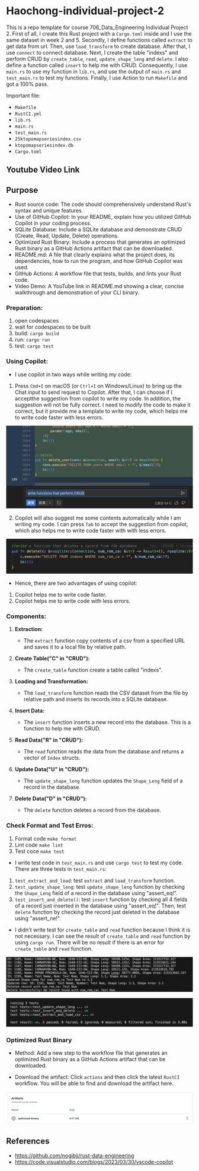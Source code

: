# Haochong-individual-project-2 


This is a repo template for course 706_Data_Engineering Individual Project 2. First of all, I create this Rust project with a `Cargo.toml` inside and I use the same dataset in week 2 and 5. Secondly, I define functions called `extract` to get data from url. Then, use `load_transform` to create database. After that, I use `connect` to connect database.  Next, I create the table "indexs" and perform CRUD by `create_table`, `read`, `update_shape_leng` and `delete`. I also define a function called `insert` to help me with CRUD. Consequently, I use `main.rs` to use my function in `lib.rs`, and use the output of `main.rs` and `test_main.rs` to test my functions. Finally, I use Action to run `Makefile` and got a 100% pass. 

Important file:
* `Makefile`
* `RustCI.yml`
* `lib.rs`
* `main.rs`
* `test_main.rs`
* `25ktopomapseriesindex.csv`
* `ktopomapseriesindex.db`
* `Cargo.toml`

## Youtube Video Link 


## Purpose
- Rust source code: The code should comprehensively understand Rust's syntax and unique features.
- Use of GitHub Copilot: In your README, explain how you utilized GitHub Copilot in your coding process.
- SQLite Database: Include a SQLite database and demonstrate CRUD (Create, Read, Update, Delete) operations.
- Optimized Rust Binary: Include a process that generates an optimized Rust binary as a GitHub Actions artifact that can be downloaded.
- README.md: A file that clearly explains what the project does, its dependencies, how to run the program, and how GitHub Copilot was used.
- GitHub Actions: A workflow file that tests, builds, and lints your Rust code.
- Video Demo: A YouTube link in README.md showing a clear, concise walkthrough and demonstration of your CLI binary.


### Preparation: 
1. open codespaces 
2. wait for codespaces to be built 
3. build: `cargo build`
4. run: `cargo run`
5. test: `cargo test`

### Using Copilot:
- I use copilot in two ways while writing my code:
1. Press `Cmd+I` on macOS (or `Ctrl+I` on Windows/Linux) to bring up the Chat input to send request to Copilot. After that, I can choose if I acceptthe suggestion from copilot to write my code. In addition, the suggestion will not be fully correct. I need to modify the code to make it correct, but it provide me a template to write my code, which helps me to write code faster with less errors.

![Alt text](<Copilot 1.png>)

2. Copilot will also suggest me some contents automatically while I am writing my code. I can press `Tab` to accept the suggestion from copilot, which also helps me to write code faster with with less errors.

![Alt text](<Copilot 2.png>)

- Hence, there are two advantages of using copilot:
1. Copilot helps me to write code faster. 
2. Copilot helps me to write code with less errors. 


### Components:

1. **Extraction:**
    - The `extract` function copy contents of a csv from a specified URL and saves it to a local file by relative path.

2. **Create Table("C" in "CRUD"):**
    - The `create_table` function create a table called "indexs".

3. **Loading and Transformation:**
    - The `load_transform` function reads the CSV dataset from the file by relative path and inserts its records into a SQLite database.

4. **Insert Data:**
    - The `insert` function inserts a new record into the database. This is a function to help me with CRUD.

5. **Read Data("R" in "CRUD"):**
    - The `read` function reads the data from the database and returns a vector of `Index` structs.

6. **Update Data("U" in "CRUD"):**
    - The `update_shape_leng` function updates the `Shape_Leng` field of a record in the database.

7. **Delete Data("D" in "CRUD"):**
    - The `delete` function deletes a record from the database.



### Check Format and Test Erros: 
1. Format code `make format`
2. Lint code `make lint`
3. Test coce `make test`

- I write test code in `test_main.rs` and use `cargo test` to test my code. There are three tests in `test_main.rs`:
1. `test_extract_and_load`: test `extract` and `load_transform` function.
2. `test_update_shape_leng`: test `update_shape_leng` function by checking the `Shape_Leng` field of a record in the database using "assert_eq!".
3. `test_insert_and_delete()`: test `insert` function by checking all 4 fields of a record just inserted in the database using "assert_eq!". Then, test `delete` function by checking the record just deleted in the database using "assert_ne!".

- I didn't write test for `create_table` and `read` function because I think it is not necessary. I can see the result of `create_table` and `read` function by using `cargo run`. There will be no result if there is an error for `create_table` and `read` function.

![Alt text](<print result.png>)


![Alt text](<test result.png>)


### Optimized Rust Binary
- Method: Add a new step to the workflow file that generates an optimized Rust binary as a GitHub Actions artifact that can be downloaded.

- Download the artifact: Click `actions` and then click the latest `RustCI` workflow. You will be able to find and download the artifact here.

![Alt text](<截屏2023-10-24 下午11.53.06.png>)


## References
* https://github.com/nogibjj/rust-data-engineering
* https://code.visualstudio.com/blogs/2023/03/30/vscode-copilot
